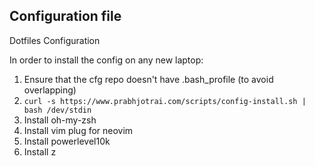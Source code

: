 ## Configuration file

Dotfiles Configuration

In order to install the config on any new laptop:

1. Ensure that the cfg repo doesn't have .bash_profile (to avoid overlapping)
2. `curl -s https://www.prabhjotrai.com/scripts/config-install.sh | bash /dev/stdin`
3. Install oh-my-zsh
4. Install vim plug for neovim
5. Install powerlevel10k
6. Install z
